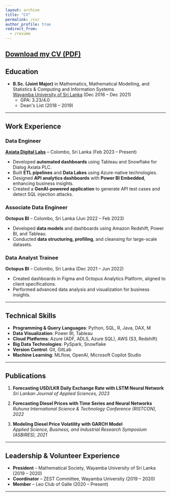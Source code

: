 ```yaml
---
layout: archive
title: "CV"
permalink: /cv/
author_profile: true
redirect_from:
  - /resume
---
```


**[Download my CV (PDF)](https://github.com/ram640/ramesh640.github.io/blob/master/_data/RAMESH%20MADHUBHASHITHA%20CV.pdf)**
---
## Education
- **B.Sc. (Joint Major)** in Mathematics, Mathematical Modelling, and Statistics & Computing and Information Systems  
  [Wayamba University of Sri Lanka](https://fas.wyb.ac.lk/) (Dec 2016 – Dec 2021)  
  - GPA: 3.23/4.0  
  - Dean's List (2018 – 2019)

---

## Work Experience

### Data Engineer  
**[Axiata Digital Labs](https://www.axiatadigitallabs.com/)** – Colombo, Sri Lanka (Feb 2023 – Present)
- Developed **automated dashboards** using Tableau and Snowflake for Dialog Axiata PLC.
- Built **ETL pipelines** and **Data Lakes** using Azure-native technologies.
- Designed **API analytics dashboards** with **Power BI Embedded**, enhancing business insights.
- Created a **GenAI-powered application** to generate API test cases and detect SQL injection attacks.

### Associate Data Engineer  
**Octopus BI** – Colombo, Sri Lanka (Jun 2022 – Feb 2023)
- Developed **data models** and dashboards using Amazon Redshift, Power BI, and Tableau.
- Conducted **data structuring, profiling**, and cleansing for large-scale datasets.

### Data Analyst Trainee  
**Octopus BI** – Colombo, Sri Lanka (Dec 2021 – Jun 2022)
- Created dashboards in Figma and Octopus Analytics Platform, aligned to client specifications.
- Performed advanced data analysis and visualization for business insights.

---

## Technical Skills
- **Programming & Query Languages**: Python, SQL, R, Java, DAX, M
- **Data Visualization**: Power BI, Tableau
- **Cloud Platforms**: Azure (ADF, ADLS, Azure SQL), AWS (S3, Redshift)
- **Big Data Technologies**: PySpark, Snowflake
- **Version Control**: Git, GitLab
- **Machine Learning**: MLflow, OpenAI, Microsoft Copilot Studio

---

## Publications
1. **Forecasting USD/LKR Daily Exchange Rate with LSTM Neural Network**  
   *Sri Lankan Journal of Applied Sciences, 2023*

2. **Forecasting Diesel Prices with Time Series and Neural Networks**  
   *Ruhuna International Science & Technology Conference (RISTCON), 2022*

3. **Modeling Diesel Price Volatility with GARCH Model**  
   *Applied Science, Business, and Industrial Research Symposium (ASBIRES), 2021*

---

## Leadership & Volunteer Experience
- **President** – Mathematical Society, Wayamba University of Sri Lanka (2019 – 2020)
- **Coordinator** – ZEST Committee, Wayamba University (2019 – 2020)
- **Member** – Leo Club of Galle (2020 – Present)

---
